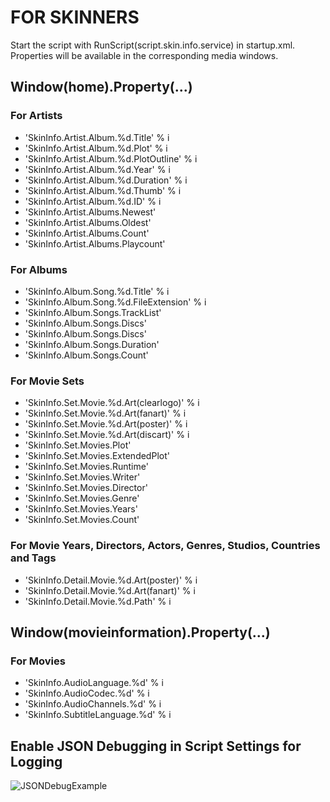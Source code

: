 # FOR SKINNERS

Start the script with RunScript(script.skin.info.service) in startup.xml.  
Properties will be available in the corresponding media windows.

## Window(home).Property(...)
### For Artists
-   'SkinInfo.Artist.Album.%d.Title' % i
-   'SkinInfo.Artist.Album.%d.Plot' % i
-   'SkinInfo.Artist.Album.%d.PlotOutline' % i
-   'SkinInfo.Artist.Album.%d.Year' % i
-   'SkinInfo.Artist.Album.%d.Duration' % i
-   'SkinInfo.Artist.Album.%d.Thumb' % i
-   'SkinInfo.Artist.Album.%d.ID' % i
-   'SkinInfo.Artist.Albums.Newest'
-   'SkinInfo.Artist.Albums.Oldest'
-   'SkinInfo.Artist.Albums.Count'
-   'SkinInfo.Artist.Albums.Playcount'

### For Albums
-   'SkinInfo.Album.Song.%d.Title' % i
-   'SkinInfo.Album.Song.%d.FileExtension' % i
-   'SkinInfo.Album.Songs.TrackList'
-   'SkinInfo.Album.Songs.Discs'
-   'SkinInfo.Album.Songs.Discs'
-   'SkinInfo.Album.Songs.Duration'
-   'SkinInfo.Album.Songs.Count'

### For Movie Sets
-   'SkinInfo.Set.Movie.%d.Art(clearlogo)' % i
-   'SkinInfo.Set.Movie.%d.Art(fanart)' % i
-   'SkinInfo.Set.Movie.%d.Art(poster)' % i
-   'SkinInfo.Set.Movie.%d.Art(discart)' % i
-   'SkinInfo.Set.Movies.Plot'
-   'SkinInfo.Set.Movies.ExtendedPlot'
-   'SkinInfo.Set.Movies.Runtime'
-   'SkinInfo.Set.Movies.Writer'
-   'SkinInfo.Set.Movies.Director'
-   'SkinInfo.Set.Movies.Genre'
-   'SkinInfo.Set.Movies.Years'
-   'SkinInfo.Set.Movies.Count'

### For Movie Years, Directors, Actors, Genres, Studios, Countries and Tags
-   'SkinInfo.Detail.Movie.%d.Art(poster)' % i
-   'SkinInfo.Detail.Movie.%d.Art(fanart)' % i
-   'SkinInfo.Detail.Movie.%d.Path' % i

## Window(movieinformation).Property(...)
### For Movies
-   'SkinInfo.AudioLanguage.%d' % i
-   'SkinInfo.AudioCodec.%d' % i
-   'SkinInfo.AudioChannels.%d' % i
-   'SkinInfo.SubtitleLanguage.%d' % i

## Enable JSON Debugging in Script Settings for Logging
![JSONDebugExample](https://i.imgur.com/V5fEYVt.png)
